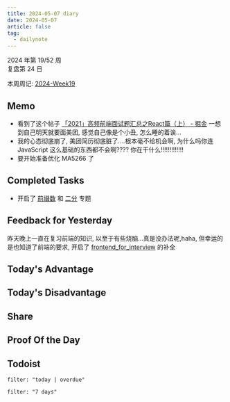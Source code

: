 ```yaml
---
title: 2024-05-07 diary
date: 2024-05-07
article: false
tag:
  - dailynote
---
```

  
2024 年第 19/52 周  
复盘第 24 日

本周周记: [2024-Week19](2024-Week19)

## Memo
- 看到了这个帖子 [「2021」高频前端面试题汇总之React篇（上） - 掘金](https://juejin.cn/post/6941546135827775525) 一想到自己明天就要面美团, 感觉自己像是个小丑, 怎么睡的着诶...
- 我的心态彻底崩了, 美团简历彻底脏了....根本毫不给机会啊, 为什么吗你连 JavaScript 这么基础的东西都不会啊???? 你在干什么!!!!!!!!!!!!!
- 要开始准备优化 MA5266 了

## Completed Tasks
- 开启了 [前缀数](../../04%20Coding%20&%20Tech/04%20Coding%20Ability/00%20Leetcode/专栏/前缀数) 和 [二分](../../04%20Coding%20&%20Tech/04%20Coding%20Ability/00%20Leetcode/专栏/二分) 专题

## Feedback for Yesterday
昨天晚上一直在复习前端的知识, 以至于有些烧脑...真是没办法呢,haha, 但幸运的是也知道了前端的要求, 开启了 [frontend_for_interview](../../04%20Coding%20&%20Tech/07%20Frontend/frontend_for_interview/frontend_for_interview) 的补全

## Today's Advantage

## Today's Disadvantage

## Share

## Proof Of the Day

## Todoist
```todoist
filter: "today | overdue"
```
```todoist
filter: "7 days"
```